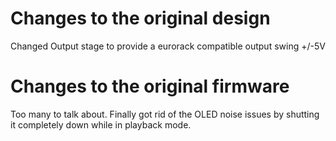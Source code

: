 <h1>Changes to the original design</h1>
<p>Changed Output stage to provide a eurorack compatible output swing +/-5V</p>
<h1>Changes to the original firmware</h1>
<p>Too many to talk about. Finally got rid of the OLED noise issues by shutting it completely down while in playback mode.</p>